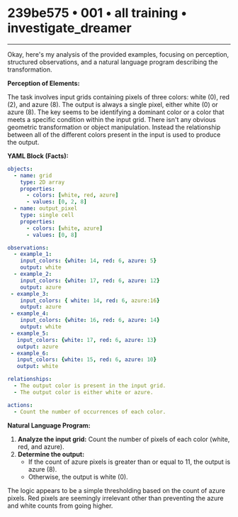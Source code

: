# 239be575 • 001 • all training • investigate_dreamer

---
Okay, here's my analysis of the provided examples, focusing on perception, structured observations, and a natural language program describing the transformation.

**Perception of Elements:**

The task involves input grids containing pixels of three colors: white (0), red (2), and azure (8). The output is always a single pixel, either white (0) or azure (8). The key seems to be identifying a dominant color or a color that meets a specific condition within the input grid. There isn't any obvious geometric transformation or object manipulation. Instead the relationship between all of the different colors present in the input is used to produce the output.

**YAML Block (Facts):**



```yaml
objects:
  - name: grid
    type: 2D array
    properties:
      - colors: [white, red, azure]
      - values: [0, 2, 8]
  - name: output_pixel
    type: single cell
    properties:
      - colors: [white, azure]
      - values: [0, 8]

observations:
  - example_1:
    input_colors: {white: 14, red: 6, azure: 5}
    output: white
  - example_2:
    input_colors: {white: 17, red: 6, azure: 12}
    output: azure
 - example_3:
    input_colors: { white: 14, red: 6, azure:16}
    output: azure
 - example_4:
    input_colors: {white: 16, red: 6, azure: 14}
    output: white
 - example_5:
   input_colors: {white: 17, red: 6, azure: 13}
   output: azure
 - example_6:
   input_colors: {white: 15, red: 6, azure: 10}
   output: white

relationships:
  - The output color is present in the input grid.
  - The output color is either white or azure.

actions:
  - Count the number of occurrences of each color.

```



**Natural Language Program:**

1.  **Analyze the input grid:** Count the number of pixels of each color (white, red, and azure).
2.  **Determine the output:**
    *   If the count of azure pixels is greater than or equal to 11, the output is azure (8).
    *   Otherwise, the output is white (0).

The logic appears to be a simple thresholding based on the count of azure pixels. Red pixels are seemingly irrelevant other than preventing the azure and white counts from going higher.

